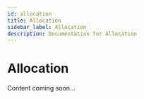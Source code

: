 ```yaml
---
id: allocation
title: Allocation
sidebar_label: Allocation
description: Documentation for Allocation
---
```


# Allocation

Content coming soon...
